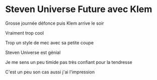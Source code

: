 # Steven Universe Future avec Klem
Grosse journée défonce puis Klem arrive le soir 

Vraiment trop cool 

Trop un style de mec avec sa petite coupe 

Steven Universe est génial 

Je me sens un peu timide pas très confiant pour la tendresse

C'est un peu son cas aussi j'ai l'impression

